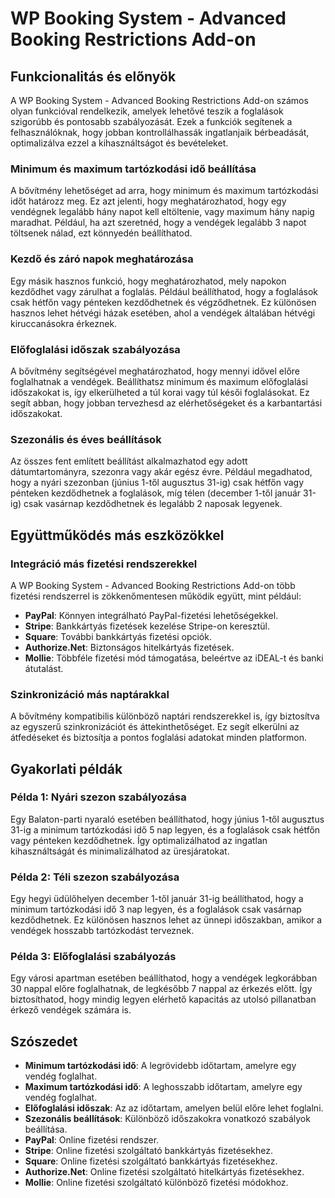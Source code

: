 # WP Booking System - Advanced Booking Restrictions Add-on

## Funkcionalitás és előnyök

A WP Booking System - Advanced Booking Restrictions Add-on számos olyan funkcióval rendelkezik, amelyek lehetővé teszik a foglalások szigorúbb és pontosabb szabályozását. Ezek a funkciók segítenek a felhasználóknak, hogy jobban kontrollálhassák ingatlanjaik bérbeadását, optimalizálva ezzel a kihasználtságot és bevételeket.

### Minimum és maximum tartózkodási idő beállítása

A bővítmény lehetőséget ad arra, hogy minimum és maximum tartózkodási időt határozz meg. Ez azt jelenti, hogy meghatározhatod, hogy egy vendégnek legalább hány napot kell eltöltenie, vagy maximum hány napig maradhat. Például, ha azt szeretnéd, hogy a vendégek legalább 3 napot töltsenek nálad, ezt könnyedén beállíthatod.

### Kezdő és záró napok meghatározása

Egy másik hasznos funkció, hogy meghatározhatod, mely napokon kezdődhet vagy zárulhat a foglalás. Például beállíthatod, hogy a foglalások csak hétfőn vagy pénteken kezdődhetnek és végződhetnek. Ez különösen hasznos lehet hétvégi házak esetében, ahol a vendégek általában hétvégi kiruccanásokra érkeznek.

### Előfoglalási időszak szabályozása

A bővítmény segítségével meghatározhatod, hogy mennyi idővel előre foglalhatnak a vendégek. Beállíthatsz minimum és maximum előfoglalási időszakokat is, így elkerülheted a túl korai vagy túl késői foglalásokat. Ez segít abban, hogy jobban tervezhesd az elérhetőségeket és a karbantartási időszakokat.

### Szezonális és éves beállítások

Az összes fent említett beállítást alkalmazhatod egy adott dátumtartományra, szezonra vagy akár egész évre. Például megadhatod, hogy a nyári szezonban (június 1-től augusztus 31-ig) csak hétfőn vagy pénteken kezdődhetnek a foglalások, míg télen (december 1-től január 31-ig) csak vasárnap kezdődhetnek és legalább 2 naposak legyenek.

## Együttműködés más eszközökkel

### Integráció más fizetési rendszerekkel

A WP Booking System - Advanced Booking Restrictions Add-on több fizetési rendszerrel is zökkenőmentesen működik együtt, mint például:

- **PayPal**: Könnyen integrálható PayPal-fizetési lehetőségekkel.
- **Stripe**: Bankkártyás fizetések kezelése Stripe-on keresztül.
- **Square**: További bankkártyás fizetési opciók.
- **Authorize.Net**: Biztonságos hitelkártyás fizetések.
- **Mollie**: Többféle fizetési mód támogatása, beleértve az iDEAL-t és banki átutalást.

### Szinkronizáció más naptárakkal

A bővítmény kompatibilis különböző naptári rendszerekkel is, így biztosítva az egyszerű szinkronizációt és áttekinthetőséget. Ez segít elkerülni az átfedéseket és biztosítja a pontos foglalási adatokat minden platformon.

## Gyakorlati példák

### Példa 1: Nyári szezon szabályozása

Egy Balaton-parti nyaraló esetében beállíthatod, hogy június 1-től augusztus 31-ig a minimum tartózkodási idő 5 nap legyen, és a foglalások csak hétfőn vagy pénteken kezdődhetnek. Így optimalizálhatod az ingatlan kihasználtságát és minimalizálhatod az üresjáratokat.

### Példa 2: Téli szezon szabályozása

Egy hegyi üdülőhelyen december 1-től január 31-ig beállíthatod, hogy a minimum tartózkodási idő 3 nap legyen, és a foglalások csak vasárnap kezdődhetnek. Ez különösen hasznos lehet az ünnepi időszakban, amikor a vendégek hosszabb tartózkodást terveznek.

### Példa 3: Előfoglalási szabályozás

Egy városi apartman esetében beállíthatod, hogy a vendégek legkorábban 30 nappal előre foglalhatnak, de legkésőbb 7 nappal az érkezés előtt. Így biztosíthatod, hogy mindig legyen elérhető kapacitás az utolsó pillanatban érkező vendégek számára is.

## Szószedet

- **Minimum tartózkodási idő**: A legrövidebb időtartam, amelyre egy vendég foglalhat.
- **Maximum tartózkodási idő**: A leghosszabb időtartam, amelyre egy vendég foglalhat.
- **Előfoglalási időszak**: Az az időtartam, amelyen belül előre lehet foglalni.
- **Szezonális beállítások**: Különböző időszakokra vonatkozó szabályok beállítása.
- **PayPal**: Online fizetési rendszer.
- **Stripe**: Online fizetési szolgáltató bankkártyás fizetésekhez.
- **Square**: Online fizetési szolgáltató bankkártyás fizetésekhez.
- **Authorize.Net**: Online fizetési szolgáltató hitelkártyás fizetésekhez.
- **Mollie**: Online fizetési szolgáltató különböző fizetési módokhoz.
